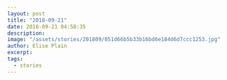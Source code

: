 ```yaml
---
layout: post
title: "2018-09-21"
date: 2018-09-21 04:58:35
description: 
image: "/assets/stories/201809/051d66b5b33b16bd6e184d6d7ccc1253.jpg"
author: Elise Plain
excerpt: 
tags: 
  - stories
---
```



<p></p>
